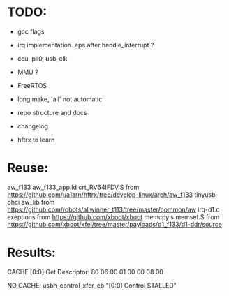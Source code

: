 # TODO:


- gcc flags
- irq implementation. eps after handle_interrupt ?
- ccu, pll0, usb_clk
- MMU ?
- FreeRTOS

- long make, 'all' not automatic
- repo structure and docs
- changelog
- hftrx to learn




# Reuse:

aw_f133 aw_f133_app.ld crt_RV64IFDV.S from https://github.com/ua1arn/hftrx/tree/develop-linux/arch/aw_f133
tinyusb-ohci aw_lib from https://github.com/robots/allwinner_t113/tree/master/common/aw
irq-d1.c exeptions from https://github.com/xboot/xboot
memcpy.s memset.S from https://github.com/xboot/xfel/tree/master/payloads/d1_f133/d1-ddr/source


# Results:

CACHE
[0:0] Get Descriptor: 80 06 00 01 00 00 08 00

NO CACHE:
usbh_control_xfer_cb
"[0:0] Control STALLED"